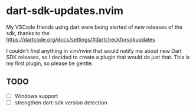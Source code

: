 # dart-sdk-updates.nvim

My VSCode friends using dart were being alerted of new releases of the sdk, thanks to the https://dartcode.org/docs/settings/#dartcheckforsdkupdates

I couldn't find anything in vim/nvim that would notify me about new Dart SDK releases, so I decided to create a plugin that would do just that. This is my first plugin, so please be gentle.

## TODO

- [ ] Windows support
- [ ] strengthen dart-sdk version detection
